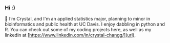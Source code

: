 ### Hi :)

🌱 I’m Crystal, and I'm an applied statistics major, planning to minor in bioinformatics and public health at UC Davis. I enjoy dabbling in python and R. You can check out some of my coding projects here, as well as my linkedin at [https://www.linkedin.com/in/crystal-changg/](url).
